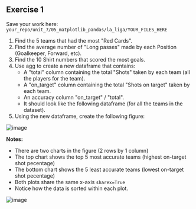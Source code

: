 ## Exercise 1

Save your work here: ```your_repo/unit_7/05_matplotlib_pandas/la_liga/YOUR_FILES_HERE```

1. Find the 5 teams that had the most "Red Cards".
2. Find the average number of "Long passes" made by each Position (Goalkeeper, Forward, etc).
3. Find the 10 Shirt numbers that scored the most goals.
4. Use agg to create a new dataframe that contains:
   - A "total" column containing the total "Shots" taken by each team (all the players for the team).
   - A "on_target" column containing the total "Shots on target" taken by each team.
   - An accuracy column "on_target" / "total".
   - It should look like the following dataframe (for all the teams in the dataset).
5. Using the new dataframe, create the following figure:

![image](https://github.com/novillo-cs/softdev_material/assets/123229891/d6844b7e-7d47-4d4a-b234-a55930f6f95d)


**Notes:**

- There are two charts in the figure (2 rows by 1 column)
- The top chart shows the top 5 most accurate teams (highest on-target shot pecentage)
- The bottom chart shows the 5 least accurate teams (lowest on-target shot pecentage)
- Both plots share the same x-axis ```sharex=True```
- Notice how the data is sorted within each plot.


![image](https://github.com/novillo-cs/softdev_material/assets/123229891/0ed37da7-82ee-4fc7-9629-1f6fa0962c97)
